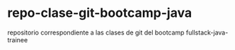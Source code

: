 # repo-clase-git-bootcamp-java
repositorio correspondiente a las clases de git del bootcamp fullstack-java-trainee
